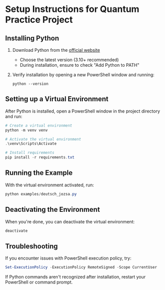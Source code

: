 # Setup Instructions for Quantum Practice Project

## Installing Python

1. Download Python from the [official website](https://www.python.org/downloads/)
   - Choose the latest version (3.10+ recommended)
   - During installation, ensure to check "Add Python to PATH"

2. Verify installation by opening a new PowerShell window and running:
   ```
   python --version
   ```

## Setting up a Virtual Environment

After Python is installed, open a PowerShell window in the project directory and run:

```powershell
# Create a virtual environment
python -m venv venv

# Activate the virtual environment
.\venv\Scripts\Activate

# Install requirements
pip install -r requirements.txt
```

## Running the Example

With the virtual environment activated, run:

```powershell
python examples/deutsch_jozsa.py
```

## Deactivating the Environment

When you're done, you can deactivate the virtual environment:

```powershell
deactivate
```

## Troubleshooting

If you encounter issues with PowerShell execution policy, try:

```powershell
Set-ExecutionPolicy -ExecutionPolicy RemoteSigned -Scope CurrentUser
```

If Python commands aren't recognized after installation, restart your PowerShell or command prompt. 